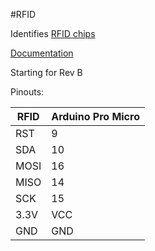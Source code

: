 #RFID

Identifies [RFID chips](https://www.aliexpress.com/item/High-Quality-MFRC-522-RC522-RFID-Reader-RF-IC-Card-Inductive-Sensor-Module-For-Arduino-Module/32657638702.html?spm=2114.01010208.3.1.ePefNj&ws_ab_test=searchweb201556_0%2Csearchweb201602_5_10057_10056_10065_10068_10055_10067_10054_10069_10059_10058_418_10073_10017_10070_10060_10061_10052_10062_10053_10050_10051%2Csearchweb201603_7&btsid=cb39fcb9-9ace-4eec-a43a-83949f44e6b2)

[Documentation](https://github.com/miguelbalboa/rfid)

Starting for Rev B

Pinouts:

RFID | Arduino Pro Micro
---- | -----------------
RST | 9
SDA | 10
MOSI | 16
MISO | 14
SCK | 15
3.3V | VCC
GND | GND
